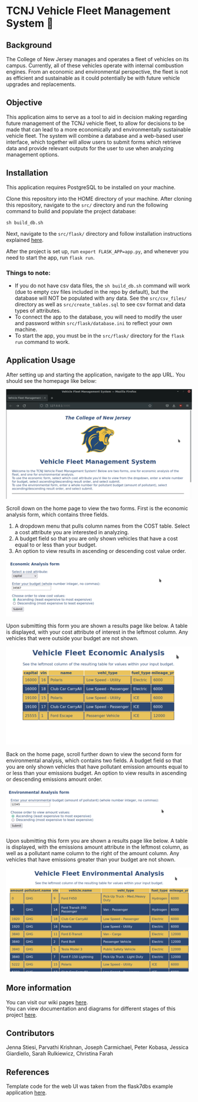 # TCNJ Vehicle Fleet Management System :truck:

## Background
The College of New Jersey manages and operates a fleet of vehicles on its campus. Currently, all of these vehicles operate with internal combustion engines. From an economic and environmental perspective, the fleet is not as efficient and sustainable as it could potentially be with future vehicle upgrades and replacements.

## Objective
This application aims to serve as a tool to aid in decision making regarding future management of the TCNJ vehicle fleet, to allow for decisions to be made that can lead to a more economically and environmentally sustainable vehicle fleet. The system will combine a database and a web-based user interface, which together will allow users to submit forms which retrieve data and provide relevant outputs for the user to use when analyzing management options.

## Installation
This application requires PostgreSQL to be installed on your machine.

Clone this repository into the HOME directory of your machine. After cloning this repository, navigate to the `src/` directory and run the following command to build and populate the project database:
```
sh build_db.sh
```

Next, navigate to the `src/flask/` directory and follow installation instructions explained [here](src/flask/flask7dbs_README.md).

After the project is set up, run `export FLASK_APP=app.py`, and whenever you need to start the app, run `flask run`.

### Things to note:
* If you do not have csv data files, the `sh build_db.sh` command will work (due to empty csv files included in the repo by default), but the database will NOT be populated with any data. See the `src/csv_files/` directory as well as `src/create_tables.sql` to see csv format and data types of attributes.
* To connect the app to the database, you will need to modify the user and password within `src/flask/database.ini` to reflect your own machine.
* To start the app, you must be in the `src/flask/` directory for the `flask run` command to work.

## Application Usage
After setting up and starting the application, navigate to the app URL. You should see the homepage like below:

![homepage](docs/usage_screenshots/app1.png)

Scroll down on the home page to view the two forms. First is the economic analysis form, which contains three fields.
1. A dropdown menu that pulls column names from the COST table. Select a cost attribute you are interested in analyzing.
2. A budget field so that you are only shown vehicles that have a cost equal to or less than your budget.
3. An option to view results in ascending or descending cost value order.

![economic form](docs/usage_screenshots/app2.png)

Upon submitting this form you are shown a results page like below. A table is displayed, with your cost attribute of interest in the leftmost column. Any vehicles that were outside your budget are not shown.

![economic results](docs/usage_screenshots/app4.png)

Back on the home page, scroll further down to view the second form for environmental analysis, which contains two fields.
A budget field so that you are only shown vehicles that have pollutant emission amounts equal to or less than your emissions budget.
An option to view results in ascending or descending emissions amount order.

![environmental form](docs/usage_screenshots/app3.png)

Upon submitting this form you are shown a results page like below. A table is displayed, with the emissions amount attribute in the leftmost column, as well as a pollutant name column to the right of the amount column. Any vehicles that have emissions greater than your budget are not shown.

![environmental results](docs/usage_screenshots/app5.png)

## More information
You can visit our wiki pages [here](https://github.com/jstiesi/vfleet/wiki).  
You can view documentation and diagrams for different stages of this project [here](docs/).

## Contributors
Jenna Stiesi, Parvathi Krishnan, Joseph Carmichael, Peter Kobasa, Jessica Giardiello, Sarah Rulkiewicz, Christina Farah

## References
Template code for the web UI was taken from the flask7dbs example application [here](https://github.com/jdegood/flask7dbs).
